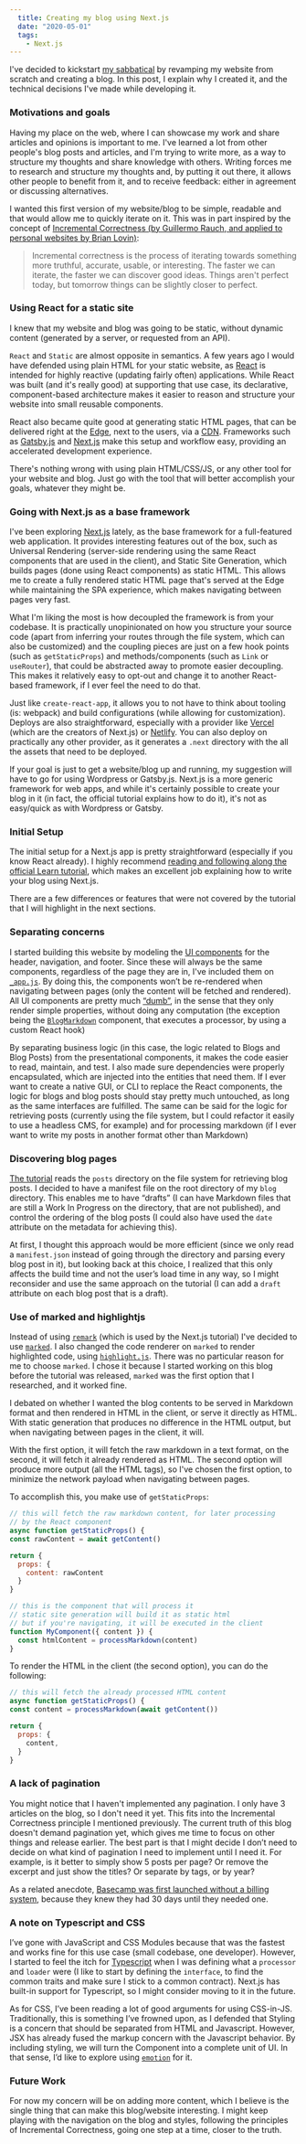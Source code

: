 ```yaml
---
  title: Creating my blog using Next.js
  date: "2020-05-01"
  tags:
    - Next.js
---
```


I've decided to kickstart [my sabbatical](/blog/on-sabbaticals) by revamping my website from scratch and creating a blog. In this post, I explain why I created it, and the technical decisions I've made while developing it.


### Motivations and goals

Having my place on the web, where I can showcase my work and share articles and opinions is important to me. I've learned a lot from other people's blog posts and articles, and I'm trying to write more, as a way to structure my thoughts and share knowledge with others. Writing forces me to research and structure my thoughts and, by putting it out there, it allows other people to benefit from it, and to receive feedback: either in agreement or discussing alternatives.

I wanted this first version of my website/blog to be simple, readable and that would allow me to quickly iterate on it. This was in part inspired by the concept of [Incremental Correctness (by Guillermo Rauch, and applied to personal websites by Brian Lovin)](https://brianlovin.com/overthought/incrementally-correct-personal-websites):

> Incremental correctness is the process of iterating towards something more truthful, accurate, usable, or interesting. The faster we can iterate, the faster we can discover good ideas. Things aren't perfect today, but tomorrow things can be slightly closer to perfect.

### Using React for a static site

I knew that my website and blog was going to be static, without dynamic content (generated by a server, or requested from an API).

`React` and `Static` are almost opposite in semantics. A few years ago I would have defended using plain HTML for your static website, as [React](https://reactjs.org/) is intended for highly reactive (updating fairly often) applications. While React was built (and it's really good) at supporting that use case, its declarative, component-based architecture makes it easier to reason and structure your website into small reusable components.

React also became quite good at generating static HTML pages, that can be delivered right at the [Edge](https://en.m.wikipedia.org/wiki/Edge_computing), next to the users, via a [CDN](https://en.m.wikipedia.org/wiki/Content_delivery_network). Frameworks such as [Gatsby.js](https://gatsbyjs.com) and [Next.js](https://nextjs.com)
make this setup and workflow easy, providing an accelerated development experience.

There's nothing wrong with using plain HTML/CSS/JS, or any other tool for your website and blog. Just go with the tool that will better accomplish your goals, whatever they might be.

### Going with Next.js as a base framework

I've been exploring [Next.js](https://nextjs.org) lately, as the base framework for a full-featured web application. It provides interesting features out of the box, such as Universal Rendering (server-side rendering using the same React components that are used in the client), and Static Site Generation, which builds pages (done using React components) as static HTML. This allows me to create a fully rendered static HTML page that's served at the Edge while maintaining the SPA experience, which makes navigating between pages very fast.

What I'm liking the most is how decoupled the framework is from your codebase. It is practically unopinionated on how you structure your source code (apart from inferring your routes through the file system, which can also be customized) and the coupling pieces are just on a few hook points (such as `getStaticProps`) and methods/components (such as `Link` or `useRouter`), that could be abstracted away to promote easier decoupling. This makes it relatively easy to opt-out and change it to another React-based framework, if I ever feel the need to do that.

Just like `create-react-app`, it allows you to not have to think about tooling (is: webpack) and build configurations (while allowing for customization). Deploys are also straightforward, especially with a provider like [Vercel](https://vercel.com) (which are the creators of Next.js) or [Netlify](https://www.netlify.com). You can also deploy on practically any other provider, as it generates a `.next` directory with the all the assets that need to be deployed.

If your goal is just to get a website/blog up and running, my suggestion will have to go for using Wordpress or Gatsby.js. Next.js is a more generic framework for web apps, and while it's certainly possible to create your blog in it (in fact, the official tutorial explains how to do it), it's not as easy/quick as with Wordpress or Gatsby.

### Initial Setup

The initial setup for a Next.js app is pretty straightforward (especially if you know React already). I highly recommend [reading and following along the official Learn tutorial](https://nextjs.org/learn/), which makes an excellent job explaining how to write your blog using Next.js.

There are a few differences or features that were not covered by the tutorial that I will highlight in the next sections.

### Separating concerns

I started building this website by modeling the [UI components](https://github.com/jportela/www-joaoportela/tree/master/components) for the header, navigation, and footer. Since these will always be the same components, regardless of the page they are in, I've included them on [`_app.js`](https://nextjs.org/docs/advanced-features/custom-app). By doing this, the components won’t be re-rendered when navigating between pages (only the content will be fetched and rendered). All UI components are pretty much [“dumb”](https://medium.com/@dan_abramov/smart-and-dumb-components-7ca2f9a7c7d0), in the sense that they only render simple properties, without doing any computation (the exception being the [`BlogMarkdown`](https://github.com/jportela/www-joaoportela/blob/master/components/blog/markdown.js) component, that executes a processor, by using a custom React hook)

By separating business logic (in this case, the logic related to Blogs and Blog Posts) from the presentational components, it makes the code easier to read, maintain, and test. I also made sure dependencies were properly encapsulated, which are injected into the entities that need them. If I ever want to create a native GUI, or CLI to replace the React components, the logic for blogs and blog posts should stay pretty much untouched, as long as the same interfaces are fulfilled. The same can be said for the logic for retrieving posts (currently using the file system, but I could refactor it easily to use a headless CMS, for example) and for processing markdown (if I ever want to write my posts in another format other than Markdown)


### Discovering blog pages

[The tutorial](https://nextjs.org/learn/basics/data-fetching/implement-getstaticprops) reads the `posts` directory on the file system for retrieving blog posts. I decided to have a manifest file on the root directory of my `blog` directory. This enables me to have “drafts” (I can have Markdown files that are still a Work In Progress on the directory, that are not published), and control the ordering of the blog posts (I could also have used the `date` attribute on the metadata for achieving this).

At first, I thought this approach would be more efficient (since we only read a `manifest.json` instead of going through the directory and parsing every blog post in it), but looking back at this choice, I realized that this only affects the build time and not the user’s load time in any way, so I might reconsider and use the same approach on the tutorial (I can add a `draft` attribute on each blog post that is a draft). 

### Use of marked and highlightjs

Instead of using [`remark`](https://github.com/gnab/remark) (which is used by the Next.js tutorial) I've decided to use [`marked`](https://github.com/markedjs/marked). I also changed the code renderer on `marked` to render highlighted code, using [`highlight.js`](https://highlightjs.org/). There was no particular reason for me to choose `marked`. I chose it because I started working on this blog before the tutorial was released, `marked` was the first option that I researched, and it worked fine.

I debated on whether I wanted the blog contents to be served in Markdown format and then rendered in HTML in the client, or serve it directly as HTML. With static generation that produces no difference in the HTML output, but when navigating between pages in the client, it will.

With the first option, it will fetch the raw markdown in a text format, on the second, it will fetch it already rendered as HTML. The second option will produce more output (all the HTML tags), so I've chosen the first option, to minimize the network payload when navigating between pages.

To accomplish this, you make use of `getStaticProps`:

```js
// this will fetch the raw markdown content, for later processing
// by the React component
async function getStaticProps() {
const rawContent = await getContent()

return {
  props: {
    content: rawContent
  }
}

// this is the component that will process it
// static site generation will build it as static html
// but if you're navigating, it will be executed in the client
function MyComponent({ content }) {
  const htmlContent = processMarkdown(content)
}

```

To render the HTML in the client (the second option), you can do the following:

```js
// this will fetch the already processed HTML content
async function getStaticProps() {
const content = processMarkdown(await getContent())

return {
  props: {
    content,
  }
}
```

### A lack of pagination

You might notice that I haven't implemented any pagination. I only have 3 articles on the blog, so I don't need it yet. This fits into the Incremental Correctness principle I mentioned previously. The current truth of this blog doesn't demand pagination yet, which gives me time to focus on other things and release earlier. The best part is that I might decide I don’t need to decide on what kind of pagination I need to implement until I need it. For example, is it better to simply show 5 posts per page? Or remove the excerpt and just show the titles? Or separate by tags, or by year?

As a related anecdote, [Basecamp was first launched without a billing system](https://basecamp.com/gettingreal/04.3-its-a-problem-when-its-a-problem), because they knew they had 30 days until they needed one.

### A note on Typescript and CSS

I’ve gone with JavaScript and CSS Modules because that was the fastest and works fine for this use case (small codebase, one developer). However, I started to feel the itch for [Typescript](https://www.typescriptlang.org/) when I was defining what a `processor` and `loader` were (I like to start by defining the `interface`, to find the common traits and make sure I stick to a common contract). Next.js has built-in support for Typescript, so I might consider moving to it in the future.

As for CSS, I’ve been reading a lot of good arguments for using CSS-in-JS. Traditionally, this is something I’ve frowned upon, as I defended that Styling is a concern that should be separated from HTML and Javascript. However, JSX has already fused the markup concern with the Javascript behavior. By including styling, we will turn the Component into a complete unit of UI. In that sense, I’d like to explore using [`emotion`](https://github.com/emotion-js/emotion) for it.

### Future Work

For now my concern will be on adding more content, which I believe is the single thing that can make this blog/website interesting. I might keep playing with the navigation on the blog and styles, following the principles of Incremental Correctness, going one step at a time, closer to the truth.